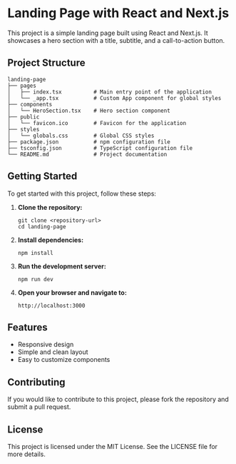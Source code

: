 # Landing Page with React and Next.js

This project is a simple landing page built using React and Next.js. It showcases a hero section with a title, subtitle, and a call-to-action button.

## Project Structure

```
landing-page
├── pages
│   ├── index.tsx          # Main entry point of the application
│   └── _app.tsx           # Custom App component for global styles
├── components
│   └── HeroSection.tsx    # Hero section component
├── public
│   └── favicon.ico        # Favicon for the application
├── styles
│   └── globals.css        # Global CSS styles
├── package.json           # npm configuration file
├── tsconfig.json          # TypeScript configuration file
└── README.md              # Project documentation
```

## Getting Started

To get started with this project, follow these steps:

1. **Clone the repository:**
   ```
   git clone <repository-url>
   cd landing-page
   ```

2. **Install dependencies:**
   ```
   npm install
   ```

3. **Run the development server:**
   ```
   npm run dev
   ```

4. **Open your browser and navigate to:**
   ```
   http://localhost:3000
   ```

## Features

- Responsive design
- Simple and clean layout
- Easy to customize components

## Contributing

If you would like to contribute to this project, please fork the repository and submit a pull request.

## License

This project is licensed under the MIT License. See the LICENSE file for more details.